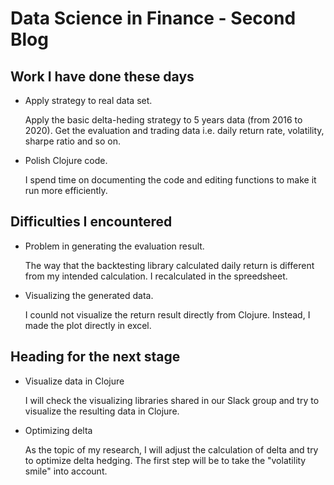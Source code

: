 # Data Science in Finance - Second Blog


## Work I have done these days
- Apply strategy to real data set.

  Apply the basic delta-heding strategy to 5 years data (from 2016 to 2020). Get the evaluation and trading data i.e. daily return rate, volatility, sharpe ratio and so on. 

- Polish Clojure code.

  I spend time on documenting the code and editing functions to make it run more efficiently.  
## Difficulties I encountered
- Problem in generating the evaluation result. 

  The way that the backtesting library calculated daily return is different from my intended calculation. I recalculated in the spreedsheet. 
- Visualizing the generated data.

  I counld not visualize the return result directly from Clojure. Instead, I made the plot directly in excel.
## Heading for the next stage
- Visualize data in Clojure
  
  I will check the visualizing libraries shared in our Slack group and try to visualize the resulting data in Clojure.
- Optimizing delta

  As the topic of my research, I will adjust the calculation of delta and try to optimize delta hedging. The first step will be to take the "volatility smile" into account. 
  


